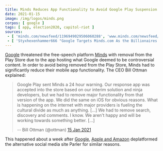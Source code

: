```yaml
---
title: Minds Reduces App Functionality to Avoid Google Play Suspension
date: 2021-01-15
image: /img/logos/minds.png
corpos: [ google ]
tags: [ app, election2020, capitol-riot ]
sources:
 - [ 'minds.com/newsfeed/1196949029506060288', 'www.minds.com/newsfeed/1196949029506060288' ]
 - [ 'Styxhexenhammer666 "Google Targets Minds.com As the Billionaires'' Fascist Moves Continue" on BitChute (16 Jan 2021)', 'www.bitchute.com/video/0EcA6WqpYPw/' ]
---
```


[Google](/google/) threatened the free-speech platform [Minds](/alttech/minds/)
with removal from the Play Store due to the app hosting what Google deemed to
be controversial content. In order to avoid being removed from the Play Store,
Minds had to significantly reduce their mobile app functionality. The CEO Bill
Ottman explained:

> Google Play sent Minds a 24 hour warning. Our response app was accepted into
> the store based on our interim solution and ninja developers, but we had to
> remove major functionality from that version of the app. We did the same on
> iOS for obvious reasons. What is happening on the internet with major
> providers is fueling the cultural divide as much as anything. [...] We had
> to remove search, discovery and comments. I know. We aren't happy and will be
> working towards something better. [...]
>
> -- Bill Ottman (@ottman) [15 Jan 2021](https://www.minds.com/newsfeed/1196949029506060288)

This happened about a week after
[Google](/e/google-removes-parler-from-play-store/), [Apple and
Amazon](/e/apple-removes-parler-from-app-store/) deplatformed the
alternative social media site Parler for similar reasons.
